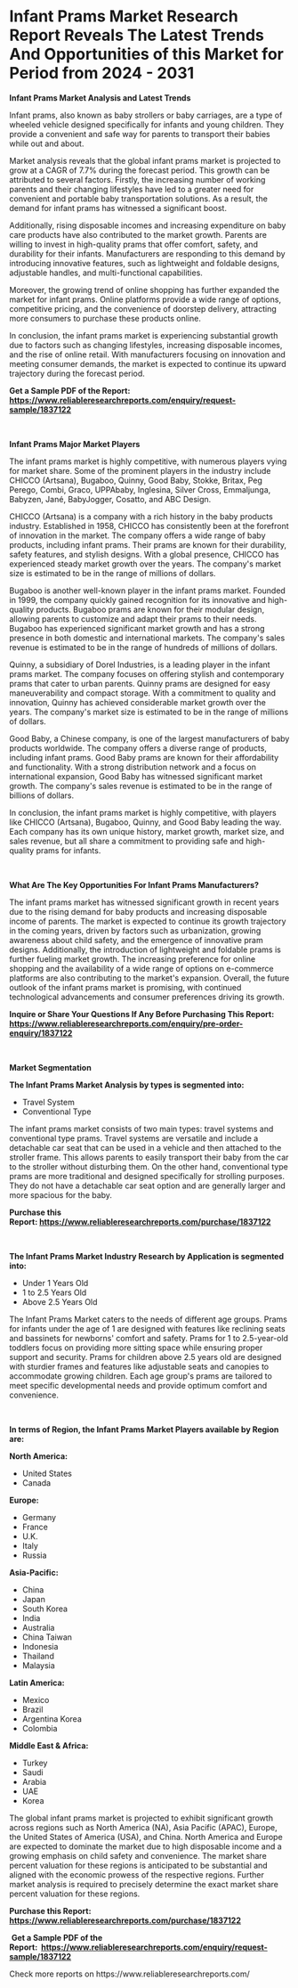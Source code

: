 <p><h1>Infant Prams Market Research Report Reveals The Latest Trends And Opportunities of this Market for Period from 2024 - 2031</h1></p><p><strong>Infant Prams Market Analysis and Latest Trends</strong></p>
<p><p>Infant prams, also known as baby strollers or baby carriages, are a type of wheeled vehicle designed specifically for infants and young children. They provide a convenient and safe way for parents to transport their babies while out and about.</p><p>Market analysis reveals that the global infant prams market is projected to grow at a CAGR of 7.7% during the forecast period. This growth can be attributed to several factors. Firstly, the increasing number of working parents and their changing lifestyles have led to a greater need for convenient and portable baby transportation solutions. As a result, the demand for infant prams has witnessed a significant boost.</p><p>Additionally, rising disposable incomes and increasing expenditure on baby care products have also contributed to the market growth. Parents are willing to invest in high-quality prams that offer comfort, safety, and durability for their infants. Manufacturers are responding to this demand by introducing innovative features, such as lightweight and foldable designs, adjustable handles, and multi-functional capabilities.</p><p>Moreover, the growing trend of online shopping has further expanded the market for infant prams. Online platforms provide a wide range of options, competitive pricing, and the convenience of doorstep delivery, attracting more consumers to purchase these products online.</p><p>In conclusion, the infant prams market is experiencing substantial growth due to factors such as changing lifestyles, increasing disposable incomes, and the rise of online retail. With manufacturers focusing on innovation and meeting consumer demands, the market is expected to continue its upward trajectory during the forecast period.</p></p>
<p><strong>Get a Sample PDF of the Report:&nbsp; <a href="https://www.reliableresearchreports.com/enquiry/request-sample/1837122">https://www.reliableresearchreports.com/enquiry/request-sample/1837122</a></strong></p>
<p>&nbsp;</p>
<p><strong>Infant Prams Major Market Players</strong></p>
<p><p>The infant prams market is highly competitive, with numerous players vying for market share. Some of the prominent players in the industry include CHICCO (Artsana), Bugaboo, Quinny, Good Baby, Stokke, Britax, Peg Perego, Combi, Graco, UPPAbaby, Inglesina, Silver Cross, Emmaljunga, Babyzen, Jané, BabyJogger, Cosatto, and ABC Design.</p><p>CHICCO (Artsana) is a company with a rich history in the baby products industry. Established in 1958, CHICCO has consistently been at the forefront of innovation in the market. The company offers a wide range of baby products, including infant prams. Their prams are known for their durability, safety features, and stylish designs. With a global presence, CHICCO has experienced steady market growth over the years. The company's market size is estimated to be in the range of millions of dollars.</p><p>Bugaboo is another well-known player in the infant prams market. Founded in 1999, the company quickly gained recognition for its innovative and high-quality products. Bugaboo prams are known for their modular design, allowing parents to customize and adapt their prams to their needs. Bugaboo has experienced significant market growth and has a strong presence in both domestic and international markets. The company's sales revenue is estimated to be in the range of hundreds of millions of dollars.</p><p>Quinny, a subsidiary of Dorel Industries, is a leading player in the infant prams market. The company focuses on offering stylish and contemporary prams that cater to urban parents. Quinny prams are designed for easy maneuverability and compact storage. With a commitment to quality and innovation, Quinny has achieved considerable market growth over the years. The company's market size is estimated to be in the range of millions of dollars.</p><p>Good Baby, a Chinese company, is one of the largest manufacturers of baby products worldwide. The company offers a diverse range of products, including infant prams. Good Baby prams are known for their affordability and functionality. With a strong distribution network and a focus on international expansion, Good Baby has witnessed significant market growth. The company's sales revenue is estimated to be in the range of billions of dollars.</p><p>In conclusion, the infant prams market is highly competitive, with players like CHICCO (Artsana), Bugaboo, Quinny, and Good Baby leading the way. Each company has its own unique history, market growth, market size, and sales revenue, but all share a commitment to providing safe and high-quality prams for infants.</p></p>
<p>&nbsp;</p>
<p><strong>What Are The Key Opportunities For Infant Prams Manufacturers?</strong></p>
<p><p>The infant prams market has witnessed significant growth in recent years due to the rising demand for baby products and increasing disposable income of parents. The market is expected to continue its growth trajectory in the coming years, driven by factors such as urbanization, growing awareness about child safety, and the emergence of innovative pram designs. Additionally, the introduction of lightweight and foldable prams is further fueling market growth. The increasing preference for online shopping and the availability of a wide range of options on e-commerce platforms are also contributing to the market's expansion. Overall, the future outlook of the infant prams market is promising, with continued technological advancements and consumer preferences driving its growth.</p></p>
<p><strong>Inquire or Share Your Questions If Any Before Purchasing This Report: <a href="https://www.reliableresearchreports.com/enquiry/pre-order-enquiry/1837122">https://www.reliableresearchreports.com/enquiry/pre-order-enquiry/1837122</a></strong></p>
<p>&nbsp;</p>
<p><strong>Market Segmentation</strong></p>
<p><strong>The Infant Prams Market Analysis by types is segmented into:</strong></p>
<p><ul><li>Travel System</li><li>Conventional Type</li></ul></p>
<p><p>The infant prams market consists of two main types: travel systems and conventional type prams. Travel systems are versatile and include a detachable car seat that can be used in a vehicle and then attached to the stroller frame. This allows parents to easily transport their baby from the car to the stroller without disturbing them. On the other hand, conventional type prams are more traditional and designed specifically for strolling purposes. They do not have a detachable car seat option and are generally larger and more spacious for the baby.</p></p>
<p><strong>Purchase this Report:&nbsp;<a href="https://www.reliableresearchreports.com/purchase/1837122">https://www.reliableresearchreports.com/purchase/1837122</a></strong></p>
<p>&nbsp;</p>
<p><strong>The Infant Prams Market Industry Research by Application is segmented into:</strong></p>
<p><ul><li>Under 1 Years Old</li><li>1 to 2.5 Years Old</li><li>Above 2.5 Years Old</li></ul></p>
<p><p>The Infant Prams Market caters to the needs of different age groups. Prams for infants under the age of 1 are designed with features like reclining seats and bassinets for newborns' comfort and safety. Prams for 1 to 2.5-year-old toddlers focus on providing more sitting space while ensuring proper support and security. Prams for children above 2.5 years old are designed with sturdier frames and features like adjustable seats and canopies to accommodate growing children. Each age group's prams are tailored to meet specific developmental needs and provide optimum comfort and convenience.</p></p>
<p>&nbsp;</p>
<p><strong>In terms of Region, the Infant Prams Market Players available by Region are:</strong></p>
<p>
    <p> <strong> North America: </strong>
        <ul>
            <li>United States</li>
            <li>Canada</li>
        </ul>
        </p> 
    <p> <strong> Europe: </strong>
        <ul>
            <li>Germany</li>
            <li>France</li>
            <li>U.K.</li>
            <li>Italy</li>
            <li>Russia</li>
        </ul>
        </p> 
    <p> <strong> Asia-Pacific: </strong>
        <ul>
            <li>China</li>
            <li>Japan</li>
            <li>South Korea</li>
            <li>India</li>
            <li>Australia</li>
            <li>China Taiwan</li>
            <li>Indonesia</li>
            <li>Thailand</li>
            <li>Malaysia</li>
        </ul>
        </p> 
    <p> <strong> Latin America: </strong>
        <ul>
            <li>Mexico</li>
            <li>Brazil</li>
            <li>Argentina Korea</li>
            <li>Colombia</li>
        </ul>
        </p> 
    <p> <strong> Middle East & Africa: </strong>
        <ul>
            <li>Turkey</li>
            <li>Saudi</li>
            <li>Arabia</li>
            <li>UAE</li>
            <li>Korea</li>
        </ul>
    </p>
    </p>
<p><p>The global infant prams market is projected to exhibit significant growth across regions such as North America (NA), Asia Pacific (APAC), Europe, the United States of America (USA), and China. North America and Europe are expected to dominate the market due to high disposable income and a growing emphasis on child safety and convenience. The market share percent valuation for these regions is anticipated to be substantial and aligned with the economic prowess of the respective regions. Further market analysis is required to precisely determine the exact market share percent valuation for these regions.</p></p>
<p><strong>Purchase this Report: <a href="https://www.reliableresearchreports.com/purchase/1837122">https://www.reliableresearchreports.com/purchase/1837122</a></strong></p>
<p>&nbsp;<strong>Get a Sample PDF of the Report:&nbsp;&nbsp;<a href="https://www.reliableresearchreports.com/enquiry/request-sample/1837122">https://www.reliableresearchreports.com/enquiry/request-sample/1837122</a></strong></p>
<p><strong></strong></p>
<p>Check more reports on https://www.reliableresearchreports.com/</p>